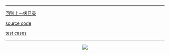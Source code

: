 ----------
[回到上一级目录](https://zhaochenyou.github.io/Way-to-Algorithm/Chapter-3/)

[source code](https://github.com/zhaochenyou/Way-to-Algorithm/blob/master/Chapter-3/src/SuffixTree.hpp)

[test cases](https://github.com/zhaochenyou/Way-to-Algorithm/blob/master/Chapter-3/src/SuffixTree.cpp)

----------
<p align="center"><img src="https://github.com/zhaochenyou/Way-to-Algorithm/raw/master/Chapter-3/res/SuffixTree.png" /></p>
